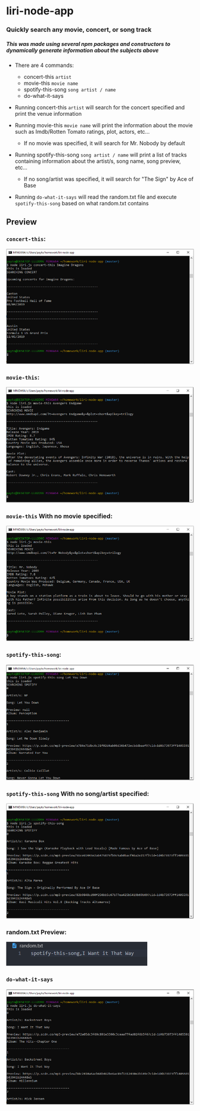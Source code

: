 # liri-node-app

### Quickly search any movie, concert, or song track

##### This was made using several npm packages and constructors to dynamically generate information about the subjects above

* There are 4 commands:
   * concert-this `artist`
   * movie-this `movie name`
   * spotify-this-song `song artist / name`
   * do-what-it-says
   
* Running concert-this `artist` will search for the concert specified and print the venue information

* Running movie-this `movie name` will print the information about the movie such as Imdb/Rotten Tomato ratings, plot, actors, etc...
  * If no movie was specified, it will search for Mr. Nobody by default

* Running spotify-this-song `song artist / name` will print a list of tracks containing information about the artist/s, song name, song preview, etc...
  * If no song/artist was specified, it will search for "The Sign" by Ace of Base

* Running `do-what-it-says` will read the random.txt file and execute `spotify-this-song` based on what random.txt contains


## Preview

### `concert-this`:

![Preview for concert this](./images/concert-this.PNG)

### `movie-this`:

![Preview for movie this](./images/movie-this.PNG)

### `movie-this` With no movie specified:

![Preview for movie this not specified](./images/movie-this-empty.PNG)

### `spotify-this-song`:

![Preview for spotify this song](./images/spotify-this-song.PNG)

### `spotify-this-song` With no song/artist specified:

![Preview for spotify this song not specified](./images/spotify-this-song-empty.PNG)

### random.txt Preview:

![Preview for random.txt](./images/random-text.PNG)

### `do-what-it-says`
![Preview for do what it says](./images/do-what-it-says.PNG)
